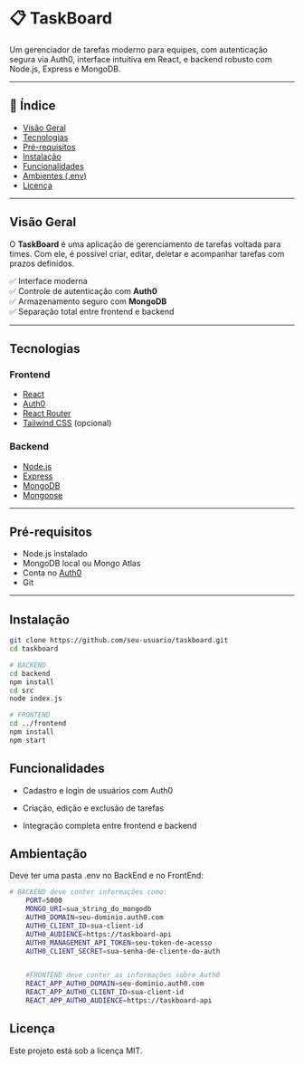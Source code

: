 # 📋 TaskBoard

Um gerenciador de tarefas moderno para equipes, com autenticação segura via Auth0, interface intuitiva em React, e backend robusto com Node.js, Express e MongoDB.

---

## 🔗 Índice

- [Visão Geral](#visão-geral)
- [Tecnologias](#tecnologias)
- [Pré-requisitos](#pré-requisitos)
- [Instalação](#instalação)
- [Funcionalidades](#funcionalidades)
- [Ambientes (.env)](#ambientação)
- [Licença](#licença)

---

## Visão Geral

O **TaskBoard** é uma aplicação de gerenciamento de tarefas voltada para times. Com ele, é possível criar, editar, deletar e acompanhar tarefas com prazos definidos.

✅ Interface moderna  
✅ Controle de autenticação com **Auth0**  
✅ Armazenamento seguro com **MongoDB**  
✅ Separação total entre frontend e backend  

---

## Tecnologias

### Frontend

- [React](https://reactjs.org/)
- [Auth0](https://auth0.com/)
- [React Router](https://reactrouter.com/)
- [Tailwind CSS](https://tailwindcss.com/) (opcional)

### Backend

- [Node.js](https://nodejs.org/)
- [Express](https://expressjs.com/)
- [MongoDB](https://www.mongodb.com/)
- [Mongoose](https://mongoosejs.com/)

---

## Pré-requisitos

- Node.js instalado
- MongoDB local ou Mongo Atlas
- Conta no [Auth0](https://auth0.com/)
- Git

---

## Instalação

```bash
git clone https://github.com/seu-usuario/taskboard.git
cd taskboard

# BACKEND 
cd backend 
npm install 
cd src
node index.js

# FRONTEND
cd ../frontend
npm install
npm start

```

## Funcionalidades

- Cadastro e login de usuários com Auth0

- Criação, edição e exclusão de tarefas

- Integração completa entre frontend e backend 

## Ambientação

Deve ter uma pasta .env no BackEnd e no FrontEnd:

```bash
# BACKEND deve conter informações como:
    PORT=5000
    MONGO_URI=sua_string_do_mongodb
    AUTH0_DOMAIN=seu-dominio.auth0.com
    AUTH0_CLIENT_ID=sua-client-id
    AUTH0_AUDIENCE=https://taskboard-api
    AUTH0_MANAGEMENT_API_TOKEN=seu-token-de-acesso
    AUTH0_CLIENT_SECRET=sua-senha-de-cliente-do-auth
```

```bash

    #FRONTEND deve conter as informações sobre Auth0
    REACT_APP_AUTH0_DOMAIN=seu-dominio.auth0.com
    REACT_APP_AUTH0_CLIENT_ID=sua-client-id
    REACT_APP_AUTH0_AUDIENCE=https://taskboard-api
``` 

## Licença

Este projeto está sob a licença MIT.